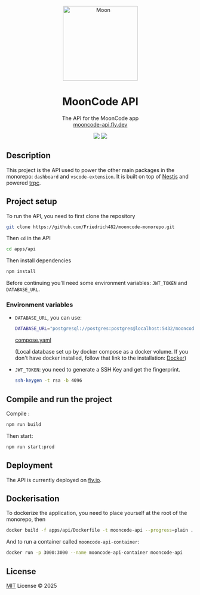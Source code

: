 <p align="center">
  <img width="200" height="200" alt="Moon" src="https://github.com/user-attachments/assets/e38843c0-22dd-4dbc-985e-eab77277acc4" />
</p>

<h1 align="center">MoonCode API</h1>
<p align="center">The API for the MoonCode app<br/>
<a href="https://mooncode-api.fly.dev">mooncode-api.fly.dev</a>
</p>

<p align="center">
  <img src="https://img.shields.io/badge/version-0.0.1-yellow">  
  <img src="https://img.shields.io/badge/LICENSE-MIT-blue">
</p>

## Description
This project is the API used to power the other main packages in the monorepo: `dashboard` and `vscode-extension`.
It is built on top of [Nestjs](https://nestjs.com/) and powered [trpc](https://trpc.io/).

## Project setup

To run the API, you need to first clone the repository 
``` bash
git clone https://github.com/Friedrich482/mooncode-monorepo.git
```
Then `cd` in the API

```bash
cd apps/api
```
Then install dependencies

```bash
npm install
```
Before continuing you'll need some environment variables: `JWT_TOKEN` and `DATABASE_URL`.

### Environment variables
- `DATABASE_URL`, you can use:

  ```bash
  DATABASE_URL="postgresql://postgres:postgres@localhost:5432/mooncode"
  ```
  
  [compose.yaml](./compose.yaml)
  
  (Local database set up by docker compose as a docker volume. If you don't have docker installed, follow that link to the installation: [Docker](https://docs.docker.com/get-started/get-docker/))

- `JWT_TOKEN`: you need to generate a SSH Key and get the fingerprint.

  ```bash
  ssh-keygen -t rsa -b 4096
  ```

## Compile and run the project

Compile : 

```bash
npm run build
```
Then start:

```bash
npm run start:prod
```

## Deployment

The API is currently deployed on [fly.io](https://fly.io).

## Dockerisation

To dockerize the application, you need to place yourself at the root of the monorepo, then

```bash
docker build -f apps/api/Dockerfile -t mooncode-api --progress=plain .
```
And to run a container called `mooncode-api-container`: 

```bash
docker run -p 3000:3000 --name mooncode-api-container mooncode-api
```

## License

[MIT](/LICENSE) License &copy; 2025
